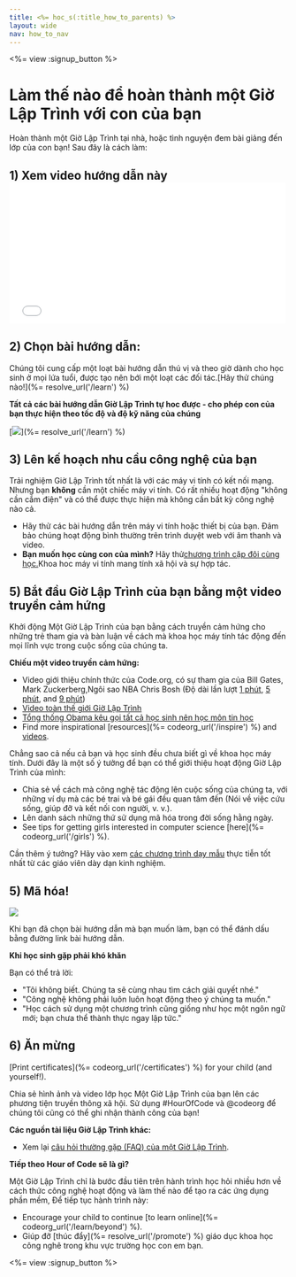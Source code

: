 ```yaml
---
title: <%= hoc_s(:title_how_to_parents) %>
layout: wide
nav: how_to_nav
---
```

<%= view :signup_button %>

# Làm thế nào để hoàn thành một Giờ Lập Trình với con của bạn

Hoàn thành một Giờ Lập Trình tại nhà, hoặc tình nguyện đem bài giảng đến lớp của con bạn! Sau đây là cách làm:

## 1) Xem video hướng dẫn này <iframe width="500" height="255" src="//www.youtube.com/embed/SrnvvWDm73k" frameborder="0" allowfullscreen mark="crwd-mark"></iframe> 

## 2) Chọn bài hướng dẫn:

Chúng tôi cung cấp một loạt bài hướng dẫn thú vị và theo giờ dành cho học sinh ở mọi lứa tuổi, được tạo nên bới một loạt các đối tác.[Hãy thử chúng nào!](%= resolve_url('/learn') %)

**Tất cả các bài hướng dẫn Giờ Lập Trình tự hoc được - cho phép con của bạn thực hiện theo tốc độ và độ kỹ năng của chúng**

[![](/images/fit-700/tutorials.png)](%= resolve_url('/learn') %)

## 3) Lên kế hoạch nhu cầu công nghệ của bạn

Trải nghiệm Giờ Lập Trình tốt nhất là với các máy vi tính có kết nối mạng. Nhưng bạn **không** cần một chiếc máy vi tính. Có rất nhiều hoạt động "không cần cắm điện" và có thể được thực hiện mà không cần bất kỳ công nghệ nào cả.

- Hãy thử các bài hướng dẫn trên máy vi tính hoặc thiết bị của bạn. Đảm bảo chúng hoạt động bình thường trên trình duyệt web với âm thanh và video.
- **Bạn muốn học cùng con của mình?** Hãy thử[chương trình cặp đôi cùng học.](http://www.ncwit.org/resources/pair-programming-box-power-collaborative-learning)Khoa hoc máy vi tính mang tính xã hội và sự hợp tác.

## 5) Bắt đầu Giờ Lập Trình của bạn bằng một video truyền cảm hứng

Khởi động Một Giờ Lập Trình của bạn bằng cách truyền cảm hứng cho những trẻ tham gia và bàn luận về cách mà khoa học máy tính tác động đến mọi lĩnh vực trong cuộc sống của chúng ta.

**Chiếu một video truyền cảm hứng:**

- Video giới thiệu chính thức của Code.org, có sự tham gia của Bill Gates, Mark Zuckerberg,Ngôi sao NBA Chris Bosh (Độ dài lần lượt [1 phút](https://www.youtube.com/watch?v=qYZF6oIZtfc), [5 phút](https://www.youtube.com/watch?v=nKIu9yen5nc), and [9 phút](https://www.youtube.com/watch?v=dU1xS07N-FA))
- [Video toàn thế giới Giờ Lập Trình](https://www.youtube.com/watch?v=KsOIlDT145A)
- [Tổng thống Obama kêu gọi tất cả học sinh nên học môn tin học](https://www.youtube.com/watch?v=6XvmhE1J9PY)
- Find more inspirational [resources](%= codeorg_url('/inspire') %) and [videos](https://www.youtube.com/playlist?list=PLzdnOPI1iJNfpD8i4Sx7U0y2MccnrNZuP).

Chẳng sao cả nếu cả bạn và học sinh đều chưa biết gì về khoa học máy tính. Dưới đây là một số ý tưởng để bạn có thể giới thiệu hoạt động Giờ Lập Trình của mình:

- Chia sẻ về cách mà công nghệ tác động lên cuộc sống của chúng ta, với những ví dụ mà các bé trai và bé gái đều quan tâm đến (Nói về việc cứu sống, giúp đỡ và kết nối con người, v. v.).
- Lên danh sách những thứ sử dụng mã hóa trong đời sống hằng ngày.
- See tips for getting girls interested in computer science [here](%= codeorg_url('/girls') %).

Cần thêm ý tưởng? Hãy vào xem [các chương trình dạy mẫu](/files/AfterschoolEducatorLessonPlanOutline.docx) thực tiễn tốt nhất từ các giáo viên dày dạn kinh nghiệm.

## 5) Mã hóa!

<img src="/images/fit-700/tutorial-short-link.png" />

Khi bạn đã chọn bài hướng dẫn mà bạn muốn làm, bạn có thể đánh dấu bằng đường link bài hướng dẫn.

**Khi học sinh gặp phải khó khăn**

Bạn có thể trả lời:

- "Tôi không biết. Chúng ta sẽ cùng nhau tìm cách giải quyết nhé."
- "Công nghệ không phải luôn luôn hoạt động theo ý chúng ta muốn."
- "Học cách sử dụng một chương trình cũng giống như học một ngôn ngữ mới; bạn chưa thể thành thực ngay lập tức."

## 6) Ăn mừng

[Print certificates](%= codeorg_url('/certificates') %) for your child (and yourself!).

Chia sẻ hình ảnh và video lớp học Một Giờ Lập Trình của bạn lên các phương tiện truyền thông xã hội. Sử dụng #HourOfCode và @codeorg để chúng tôi cũng có thể ghi nhận thành công của bạn!

**Các nguồn tài liệu Giờ Lập Trình khác:**

- Xem lại [ câu hỏi thường gặp (FAQ) của một Giờ Lập Trình](https://support.code.org/hc/en-us/categories/200147083-Hour-of-Code).

**Tiếp theo Hour of Code sẽ là gì?**

Một Giờ Lập Trình chỉ là bước đầu tiên trên hành trình học hỏi nhiều hơn về cách thức công nghệ hoạt động và làm thế nào để tạo ra các ứng dụng phần mềm, Để tiếp tục hành trình này:

- Encourage your child to continue [to learn online](%= codeorg_url('/learn/beyond') %).
- Giúp đỡ [thúc đẩy](%= resolve_url('/promote') %) giáo dục khoa học công nghê trong khu vực trường học con em bạn.

<%= view :signup_button %>